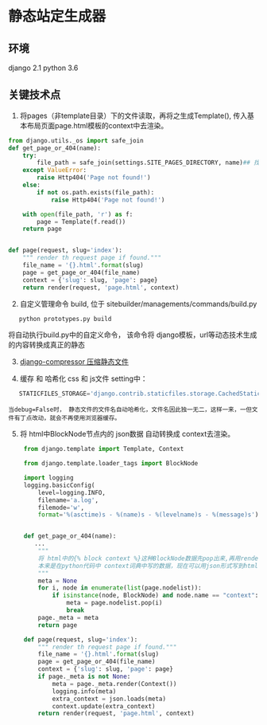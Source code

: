 # 静态站定生成器
## 环境
django 2.1
python 3.6

## 关键技术点
1. 将pages（非template目录）下的文件读取，再将之生成Template(), 传入基本布局页面page.html模板的context中去渲染。
```python
from django.utils._os import safe_join
def get_page_or_404(name):
    try:
        file_path = safe_join(settings.SITE_PAGES_DIRECTORY, name)## 找到pagex下的文件
    except ValueError:
        raise Http404('Page not found!')
    else:
        if not os.path.exists(file_path):
            raise Http404('Page not found!')

    with open(file_path, 'r') as f:
        page = Template(f.read())
    return page


def page(request, slug='index'):
    """ render th request page if found."""
    file_name = '{}.html'.format(slug)
    page = get_page_or_404(file_name)
    context = {'slug': slug, 'page': page}
    return render(request, 'page.html', context)
```

2. 自定义管理命令 build, 位于 sitebuilder/managements/commands/build.py
```bash
   python prototypes.py build
```
   将自动执行build.py中的自定义命令， 该命令将 django模板，url等动态技术生成的内容转换成真正的静态
    
3. [django-compressor 压缩静态文件](https://github.com/ShawSpring/sitebuilder/blob/master/django-compressor%20%E5%8E%8B%E7%BC%A9%E9%9D%99%E6%80%81%E6%96%87%E4%BB%B6.md)

4. 缓存 和 哈希化 css 和 js文件
    setting中：
```python
   STATICFILES_STORAGE='django.contrib.staticfiles.storage.CachedStaticFilesStorage'
```
    当debug=False时， 静态文件的文件名自动哈希化，文件名因此独一无二，这样一来，一但文件有丁点改动，就会不再使用浏览器缓存。
5. 将 html中BlockNode节点内的 json数据 自动转换成 context去渲染。
   ```python
    from django.template import Template, Context

    from django.template.loader_tags import BlockNode

    import logging
    logging.basicConfig(
        level=logging.INFO,
        filename='a.log',
        filemode='w',
        format='%(asctime)s - %(name)s - %(levelname)s - %(message)s')


    def get_page_or_404(name):
       ...
        """
        将 html中的{% block context %}这种BlockNode数据先pop出来,再用render,序列化后填加到context中
        本来是在python代码中 context词典中写的数据，现在可以用json形式写到html中了。
        """
        meta = None
        for i, node in enumerate(list(page.nodelist)):
            if isinstance(node, BlockNode) and node.name == "context":
                meta = page.nodelist.pop(i)
                break
        page._meta = meta
        return page

    def page(request, slug='index'):
        """ render th request page if found."""
        file_name = '{}.html'.format(slug)
        page = get_page_or_404(file_name)
        context = {'slug': slug, 'page': page}
        if page._meta is not None:
            meta = page._meta.render(Context())
            logging.info(meta)
            extra_context = json.loads(meta)
            context.update(extra_context)
        return render(request, 'page.html', context)

   ``` 